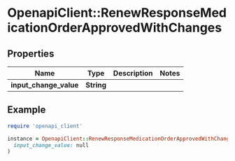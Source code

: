# OpenapiClient::RenewResponseMedicationOrderApprovedWithChanges

## Properties

| Name | Type | Description | Notes |
| ---- | ---- | ----------- | ----- |
| **input_change_value** | **String** |  |  |

## Example

```ruby
require 'openapi_client'

instance = OpenapiClient::RenewResponseMedicationOrderApprovedWithChanges.new(
  input_change_value: null
)
```

